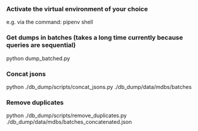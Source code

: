 ### Activate the virtual environment of your choice

e.g. via the command: pipenv shell

### Get dumps in batches (takes a long time currently because queries are sequential)

python dump_batched.py

### Concat jsons

python ./db_dump/scripts/concat_jsons.py ./db_dump/data/mdbs/batches

### Remove duplicates

python ./db_dump/scripts/remove_duplicates.py ./db_dump/data/mdbs/batches_concatenated.json
